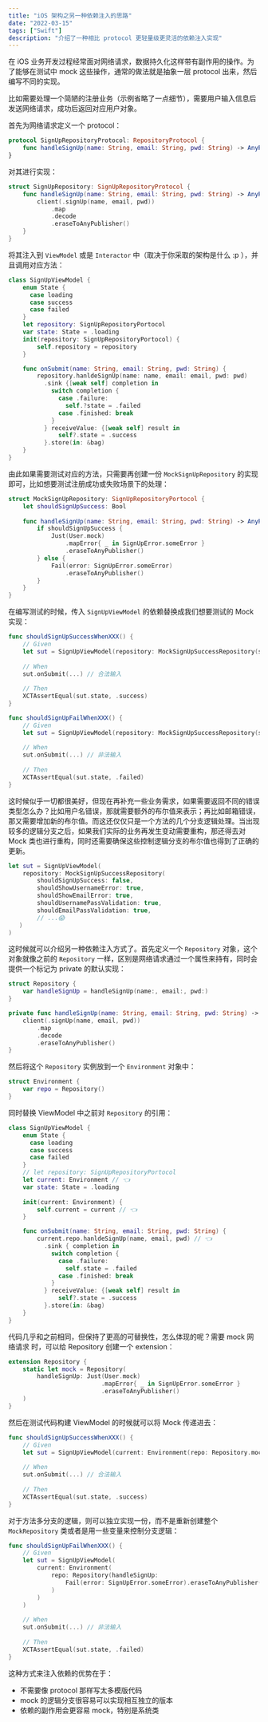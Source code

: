 ```yaml
---
title: "iOS 架构之另一种依赖注入的思路"
date: "2022-03-15"
tags: ["Swift"]
description: "介绍了一种相比 protocol 更轻量级更灵活的依赖注入实现"
---
```


在 iOS 业务开发过程经常面对网络请求，数据持久化这样带有副作用的操作。为了能够在测试中 mock 这些操作，通常的做法就是抽象一层 protocol 出来，然后编写不同的实现。

比如需要处理一个简陋的注册业务（示例省略了一点细节），需要用户输入信息后发送网络请求，成功后返回对应用户对象。

首先为网络请求定义一个 protocol：

```swift
protocol SignUpRepositoryProtocol: RepositoryProtocol {
    func handleSignUp(name: String, email: String, pwd: String) -> AnyPublisher<User, Error> 
}
```

对其进行实现：

```swift
struct SignUpRepository: SignUpRepositoryProtocol {
    func handleSignUp(name: String, email: String, pwd: String) -> AnyPublisher<User, Error> {
        client(.signUp(name, email, pwd))
            .map
            .decode
            .eraseToAnyPublisher()
    }
}
```

将其注入到  `ViewModel` 或是 `Interactor` 中（取决于你采取的架构是什么 :p ），并且调用对应方法：

```swift
class SignUpViewModel {
    enum State {
      case loading
      case success
      case failed
    }
    let repository: SignUpRepositoryPortocol
    var state: State = .loading
    init(repository: SignUpRepositoryPortocol) {
        self.repository = repository
    }

    func onSubmit(name: String, email: String, pwd: String) {
        repository.hanldeSignUp(name: name, email: email, pwd: pwd)
          .sink {[weak self] completion in 
            switch completion {
              case .failure: 
                self.?state = .failed
              case .finished: break
            }
          } receiveValue: {[weak self] result in 
              self?.state = .success
          }.store(in: &bag)
    }
}
```

由此如果需要测试对应的方法，只需要再创建一份  `MockSignUpRepository` 的实现即可，比如想要测试注册成功或失败场景下的处理：

```swift
struct MockSignUpRepository: SignUpRepositoryPortocol {
    let shouldSignUpSuccess: Bool
    
    func handleSignUp(name: String, email: String, pwd: String) -> AnyPublisher<User, Error> {
        if shouldSignUpSuccess {
            Just(User.mock)
                .mapError{ _ in SignUpError.someError }
                .eraseToAnyPublisher()
        } else {
            Fail(error: SignUpError.someError)
                .eraseToAnyPublisher() 
        }
    }
}
```

在编写测试的时候，传入 `SignUpViewModel` 的依赖替换成我们想要测试的 Mock 实现：

```swift
func shouldSignUpSuccessWhenXXX() {
    // Given
    let sut = SignUpViewModel(repository: MockSignUpSuccessRepository(shouldSignUpSuccess: true))
  
    // When
    sut.onSubmit(...) // 合法输入
  
    // Then
    XCTAssertEqual(sut.state, .success)
}

func shouldSignUpFailWhenXXX() {
    // Given
    let sut = SignUpViewModel(repository: MockSignUpSuccessRepository(shouldSignUpSuccess: false))
  
    // When
    sut.onSubmit(...) // 非法输入
  
    // Then
    XCTAssertEqual(sut.state, .failed)
}
```

这时候似乎一切都很美好，但现在再补充一些业务需求，如果需要返回不同的错误类型怎么办？比如用户名错误，那就需要额外的布尔值来表示；再比如邮箱错误，那又需要增加新的布尔值。而这还仅仅只是一个方法的几个分支逻辑处理。当出现较多的逻辑分支之后，如果我们实际的业务再发生变动需要重构，那还得去对 Mock 类也进行重构，同时还需要确保这些控制逻辑分支的布尔值也得到了正确的更新。

```swift
let sut = SignUpViewModel(
    repository: MockSignUpSuccessRepository(
        shouldSignUpSuccess: false, 
        shouldShowUsernameError: true,
        shouldShowEmailError: true,
        shouldUsernamePassValidation: true,
        shouldEmailPassValidation: true,
        // ...😱
   )
)
```

这时候就可以介绍另一种依赖注入方式了。首先定义一个 `Repository` 对象，这个对象就像之前的 `Repository` 一样，区别是网络请求通过一个属性来持有，同时会提供一个标记为 private 的默认实现：

```swift
struct Repository {  
    var handleSignUp = handleSignUp(name:, email:, pwd:)
}

private func handleSignUp(name: String, email: String, pwd: String) -> AnyPublisher<User, Error> {
    client(.signUp(name, email, pwd))
        .map
        .decode
        .eraseToAnyPublisher()
}
```

然后将这个 `Repository` 实例放到一个 `Environment` 对象中：

```swift
struct Environment {
    var repo = Repository()
}
```

同时替换 ViewModel 中之前对 `Repository` 的引用：
```swift
class SignUpViewModel {
    enum State {
      case loading
      case success
      case failed
    }
    // let repository: SignUpRepositoryPortocol
    let current: Environment // 👈
    var state: State = .loading
    
    init(current: Environment) {
        self.current = current // 👈
    }

    func onSubmit(name: String, email: String, pwd: String) {
        current.repo.hanldeSignUp(name, email, pwd) // 👈
          .sink { completion in 
            switch completion {
              case .failure: 
                self.state = .failed
              case .finished: break
            }
          } receiveValue: {[weak self] result in 
              self?.state = .success
          }.store(in: &bag)
    }
}
```

代码几乎和之前相同，但保持了更高的可替换性，怎么体现的呢？需要 mock 网络请求 时，可以给 Repository 创建一个 extension：

```swift
extension Repository {
    static let mock = Repository(
        handleSignUp: Just(User.mock)
                          .mapError{ _ in SignUpError.someError }
                          .eraseToAnyPublisher()
    )
}
```

然后在测试代码构建 ViewModel 的时候就可以将 Mock 传递进去：

```swift
func shouldSignUpSuccessWhenXXX() {
    // Given
    let sut = SignUpViewModel(current: Environment(repo: Repository.mock))
  
    // When
    sut.onSubmit(...) // 合法输入
  
    // Then
    XCTAssertEqual(sut.state, .success)
}
```

对于方法多分支的逻辑，则可以独立实现一份，而不是重新创建整个  `MockRepository`  类或者是用一些变量来控制分支逻辑：

```swift
func shouldSignUpFailWhenXXX() {
    // Given
    let sut = SignUpViewModel(
        current: Environment(
            repo: Repository(handleSignUp: 
                Fail(error: SignUpError.someError).eraseToAnyPublisher()
            )
        )
    )
  
    // When
    sut.onSubmit(...) // 非法输入
  
    // Then
    XCTAssertEqual(sut.state, .failed)
}
```

这种方式来注入依赖的优势在于：

- 不需要像 protocol 那样写太多模版代码
- mock 的逻辑分支很容易可以实现相互独立的版本
- 依赖的副作用会更容易 mock，特别是系统类